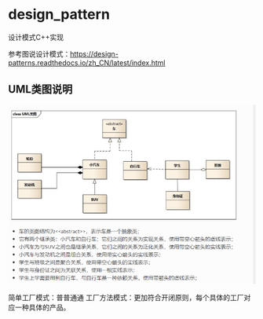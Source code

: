 # design_pattern
设计模式C++实现

参考图说设计模式：https://design-patterns.readthedocs.io/zh_CN/latest/index.html

## UML类图说明
![UML类图说明](UML%E7%B1%BB%E5%9B%BE%E8%AF%B4%E6%98%8E.png)

简单工厂模式：普普通通
工厂方法模式：更加符合开闭原则，每个具体的工厂对应一种具体的产品。